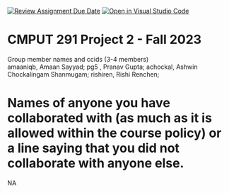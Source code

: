[![Review Assignment Due Date](https://classroom.github.com/assets/deadline-readme-button-24ddc0f5d75046c5622901739e7c5dd533143b0c8e959d652212380cedb1ea36.svg)](https://classroom.github.com/a/WaxloQed)
[![Open in Visual Studio Code](https://classroom.github.com/assets/open-in-vscode-718a45dd9cf7e7f842a935f5ebbe5719a5e09af4491e668f4dbf3b35d5cca122.svg)](https://classroom.github.com/online_ide?assignment_repo_id=12851123&assignment_repo_type=AssignmentRepo)
# CMPUT 291 Project 2 - Fall 2023  
Group member names and ccids (3-4 members)  
  amaaniqb, Amaan Sayyad;
  pg5     , Pranav Gupta;
  achockal, Ashwin Chockalingam Shanmugam;
  rishiren, Rishi Renchen;

# Names of anyone you have collaborated with (as much as it is allowed within the course policy) or a line saying that you did not collaborate with anyone else.  
NA
